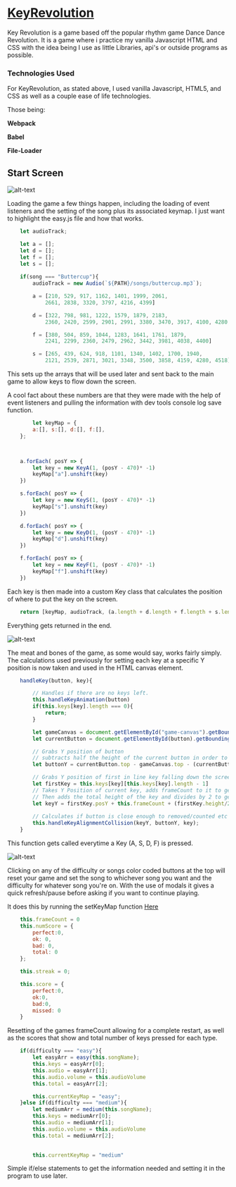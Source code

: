 # [KeyRevolution](https://alexarchibeque.github.io/KeyRevolution/)

Key Revolution is a game based off the popular rhythm game Dance Dance Revolution. 
It is a game where i practice my vanilla Javascript HTML and CSS with the idea being I use as little Libraries, api's or outside programs as possible.

### Technologies Used

For KeyRevolution, as stated above, I used vanilla Javascript, HTML5, and CSS as well as a couple ease of life technologies.

Those being: 

**Webpack**

**Babel**

**File-Loader**


## Start Screen

![alt-text](https://github.com/AlexArchibeque/KeyRevolution/blob/main/imgs/KeyRevFront.png "Playing the Game")

Loading the game a few things happen, including the loading of event listeners and the setting of the song plus its associated keymap. I just want to highlight the easy.js file and how that works.

```js
    let audioTrack;

    let a = [];
    let d = [];
    let f = [];
    let s = []; 
    
    if(song === "Buttercup"){
        audioTrack = new Audio(`${PATH}/songs/buttercup.mp3`);

        a = [210, 529, 917, 1162, 1401, 1999, 2061, 
            2661, 2838, 3320, 3797, 4216, 4399]

        d = [322, 798, 981, 1222, 1579, 1879, 2183, 
            2360, 2420, 2599, 2901, 2991, 3380, 3470, 3917, 4100, 4280, 4518]

        f = [380, 504, 859, 1044, 1283, 1641, 1761, 1879, 
            2241, 2299, 2360, 2479, 2962, 3442, 3981, 4038, 4400]

        s = [265, 439, 624, 918, 1101, 1340, 1402, 1700, 1940, 
            2121, 2539, 2871, 3021, 3348, 3500, 3858, 4159, 4280, 4518]
```

This sets up the arrays that will be used later and sent back to the main game to allow keys to flow down the screen.

A cool fact about these numbers are that they were made with the help of event listeners and pulling the information with dev tools console log save function.


```js
        let keyMap = {
        a:[], s:[], d:[], f:[],
    };



    a.forEach( posY => { 
        let key = new KeyA(1, (posY - 470)* -1)
        keyMap["a"].unshift(key)
    })

    s.forEach( posY => { 
        let key = new KeyS(1, (posY - 470)* -1)
        keyMap["s"].unshift(key)
    })

    d.forEach( posY => { 
        let key = new KeyD(1, (posY - 470)* -1)
        keyMap["d"].unshift(key)
    })

    f.forEach( posY => { 
        let key = new KeyF(1, (posY - 470)* -1)
        keyMap["f"].unshift(key)
    })
```

Each key is then made into a custom Key class that calculates the position of where to put the key on the screen.

```js
    return [keyMap, audioTrack, (a.length + d.length + f.length + s.length)];
```

Everything gets returned in the end.


![alt-text](https://github.com/AlexArchibeque/KeyRevolution/blob/main/imgs/PlayingGif.gif "Playing the Game")

The meat and bones of the game, as some would say, works fairly simply. The calculations used previously for setting each key at a specific Y position is now taken and used in the HTML canvas element.

``` js
    handleKey(button, key){

        // Handles if there are no keys left.
        this.handleKeyAnimation(button)
        if(this.keys[key].length === 0){
            return;
        }

        let gameCanvas = document.getElementById("game-canvas").getBoundingClientRect();
        let currentButton = document.getElementById(button).getBoundingClientRect();

        // Grabs Y position of button 
        // subtracts half the height of the current button in order to get the middle.
        let buttonY = currentButton.top - gameCanvas.top - (currentButton.height/2)

        // Grabs Y position of first in line key falling down the screen.
        let firstKey = this.keys[key][this.keys[key].length - 1]
        // Takes Y Position of current key, adds frameCount to it to get the relative position.
        // Then adds the total height of the key and divides by 2 to get the middle of the element
        let keyY = firstKey.posY + this.frameCount + (firstKey.height/2)
        
        // Calculates if button is close enough to removed/counted etc
        this.handleKeyAlignmentCollision(keyY, buttonY, key);
    }
```

This function gets called everytime a Key (A, S, D, F) is pressed.

![alt-text](https://github.com/AlexArchibeque/KeyRevolution/blob/main/imgs/ButterCupRestart.png "Playing the Game")

Clicking on any of the difficulty or songs color coded buttons at the top will reset your game and set the song to whichever song you want and the difficulty for whatever song you're on. With the use of modals it gives a quick refresh/pause before asking if you want to continue playing.

It does this by running the setKeyMap function [Here](https://github.com/AlexArchibeque/KeyRevolution/blob/aa2523fd3c3025df08e50f6dcf9a41fdf592194d/javascript/game.js#L157)

```js
    this.frameCount = 0
    this.numScore = {
        perfect:0,
        ok: 0,
        bad: 0,
        total: 0
    };

    this.streak = 0;

    this.score = {
        perfect:0,
        ok:0,
        bad:0,
        missed: 0
    }

```

Resetting of the games frameCount allowing for a complete restart, as well as the scores that show and total number of keys pressed for each type.


```js
    if(difficulty === "easy"){
        let easyArr = easy(this.songName);
        this.keys = easyArr[0];
        this.audio = easyArr[1];
        this.audio.volume = this.audioVolume
        this.total = easyArr[2];

        this.currentKeyMap = "easy";
    }else if(difficulty === "medium"){
        let mediumArr = medium(this.songName);
        this.keys = mediumArr[0];
        this.audio = mediumArr[1];
        this.audio.volume = this.audioVolume
        this.total = mediumArr[2];
        

        this.currentKeyMap = "medium"
```

Simple if/else statements to get the information needed and setting it in the program to use later.


